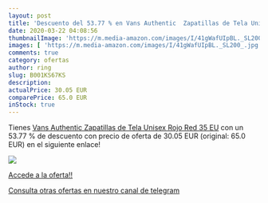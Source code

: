 ```yaml
---
layout: post
title: 'Descuento del 53.77 % en Vans Authentic  Zapatillas de Tela Unise'
date: 2020-03-22 04:08:56
thumbnailImage: 'https://m.media-amazon.com/images/I/41gWafUIpBL._SL200_.jpg'
images: [ 'https://m.media-amazon.com/images/I/41gWafUIpBL._SL200_.jpg' ]
comments: true
category: ofertas
author: ring
slug: B001KS67KS
description:
actualPrice: 30.05 EUR
comparePrice: 65.0 EUR
inStock: true
---
```


Tienes [Vans Authentic  Zapatillas de Tela Unisex  Rojo  Red   35 EU](https://www.amazon.com/dp/B001KS67KS/?tag=redken08-20) con un 53.77 % de descuento con precio de oferta de 30.05 EUR (original: 65.0 EUR) en el siguiente enlace!

[![](https://m.media-amazon.com/images/I/41gWafUIpBL._SL200_.jpg)](https://www.amazon.com/dp/B001KS67KS/?tag=redken08-20)

[Accede a la oferta!!](https://www.amazon.com/dp/B001KS67KS/?tag=redken08-20)

[Consulta otras ofertas en nuestro canal de telegram](https://t.me/s/ofertas25)
